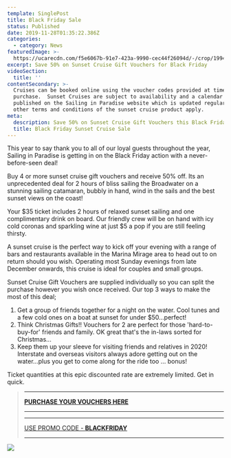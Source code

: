 ```yaml
---
template: SinglePost
title: Black Friday Sale
status: Published
date: 2019-11-28T01:35:22.386Z
categories:
  - category: News
featuredImage: >-
  https://ucarecdn.com/f5e6067b-91e7-423a-9990-cec44f26094d/-/crop/1994x1005/0,187/-/preview/
excerpt: Save 50% on Sunset Cruise Gift Vouchers for Black Friday
videoSection:
  title: ''
contentSecondary: >-
  Cruises can be booked online using the voucher codes provided at time of
  purchase.  Sunset Cruises are subject to availability and a calendar will be
  published on the Sailing in Paradise website which is updated regularly.   All
  other terms and conditions of the sunset cruise product apply.
meta:
  description: Save 50% on Sunset Cruise Gift Vouchers this Black Friday
  title: Black Friday Sunset Cruise Sale
---
```

This year to say thank you to all of our loyal guests throughout the year, Sailing in Paradise is getting in on the Black Friday action with a never-before-seen deal!

Buy 4 or more sunset cruise gift vouchers and receive 50% off.    Its an unprecedented deal for 2 hours of bliss sailing the Broadwater on a stunning sailing catamaran, bubbly in hand, wind in the sails and the best sunset views on the coast!

Your $35 ticket includes 2 hours of relaxed sunset sailing and one complimentary drink on board.  Our friendly crew will be on hand with icy cold coronas and sparkling wine at just $5 a pop if you are still feeling thirsty.  

A sunset cruise is the perfect way to kick off your evening with a range of bars and restaurants available in the Marina Mirage area to head out to on return should you wish.      Operating most Sunday evenings from late December onwards, this cruise is ideal for couples and small groups.  

Sunset Cruise Gift Vouchers are supplied individually so you can split the purchase however you wish once received.     Our top 3 ways to make the most of this deal;

1. Get a group of friends together for a night on the water.   Cool tunes and a few cold ones on a boat at sunset for under $50...perfect!
2. Think Christmas Gifts!!  Vouchers for 2 are perfect for those 'hard-to-buy-for' friends and family.   OK great that's the in-laws sorted for Christmas...
3. Keep them up your sleeve for visiting friends and relatives in 2020!    Interstate and overseas visitors always adore getting out on the water...plus you get to come along for the ride too ... bonus!

Ticket quantities at this epic discounted rate are extremely limited.  Get in quick.  

> - - -
>
> [**PURCHASE YOUR VOUCHERS HERE**](https://sailinginparadise.com.au/cruise/gift-vouchers/)
>
> - - -
>
> - - -
>
> [USE PROMO CODE - **BLACKFRIDAY**](https://sailinginparadise.com.au/cruise/gift-vouchers/)
>
> - - -

![](https://ucarecdn.com/c0e9d990-9f37-4881-b78f-0ac28a3a8366/)
